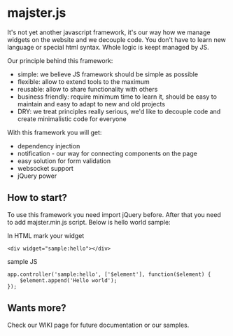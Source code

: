 # majster.js

It's not yet another javascript framework, it's our way how we manage widgets on the website and we decouple code. You don't have to learn new language or special html syntax. Whole logic is keept managed by JS.

Our principle behind this framework:
- simple: we believe JS framework should be simple as possible
- flexible: allow to extend tools to the maximum
- reusable: allow to share functionality with others
- business friendly: require minimum time to learn it, should be easy to maintain and easy to adapt to new and old projects
- DRY: we treat principles really serious, we'd like to decouple code and create minimalistic code for everyone

With this framework you will get:
- dependency injection
- notification - our way for connecting components on the page
- easy solution for form validation
- websocket support
- jQuery power

## How to start?

To use this framework you need import jQuery before. After that you need to add majster.min.js script. Below is hello world sample:

In HTML mark your widget


    <div widget="sample:hello"></div>
 

sample JS

    app.controller('sample:hello', ['$element'], function($element) {
        $element.append('Hello world');
    });

## Wants more?

Check our WIKI page for future documentation or our samples.


